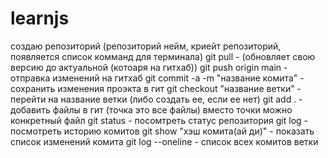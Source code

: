 # learnjs

создаю репозиторий (репозиторий нейм, криейт репозиторий, появляется список комманд для терминала)
git pull - (обновляет свою версию до актуальной (котоаря на гитхаб))
git push origin main - отправка изменений на гитхаб
git commit -a -m "название комита" - сохранить изменения проэкта в гит
git checkout "название ветки" - перейти на название ветки (либо создать ее, если ее нет)
git add . - добавить файлы в гит (точка это все файлы) вместо точки можно конкретный файл
git status - посомтреть статус репозитория
git log - посмотреть историю комитов
git show "хэш комита(ай ди)" - показать список изменений комита
git log --oneline - список всех комитов ветки
